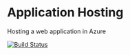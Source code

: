 # Application Hosting
Hosting a web application in Azure

[![Build Status](https://dev.azure.com/O3BE/Dev%20Hosting/_apis/build/status/Dev%20Hosting-CI?branchName=master)](https://dev.azure.com/O3BE/Dev%20Hosting/_build/latest?definitionId=2&branchName=master)
